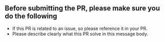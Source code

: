 ## Before submitting the PR, please make sure you do the following

- If this PR is related to an issue, so please reference it in your PR.
- Please describe clearly what this PR solve in this message body.
